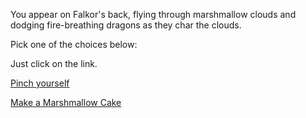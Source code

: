 You appear on Falkor's back, flying through marshmallow clouds and dodging fire-breathing dragons as they char the clouds. 

Pick one of the choices below:

Just click on the link.

[Pinch yourself](../pinch/pinch.md)

[Make a Marshmallow Cake](https://www.youtube.com/watch?v=3l1SY3QREv4)
